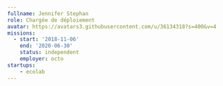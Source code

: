 ```yaml
---
fullname: Jennifer Stephan
role: Chargée de déploiement
avatar: https://avatars3.githubusercontent.com/u/36134318?s=400&v=4
missions:
  - start: '2018-11-06'
    end: '2020-06-30'
    status: independent
    employer: octo
startups:
    - ecolab
---
```

